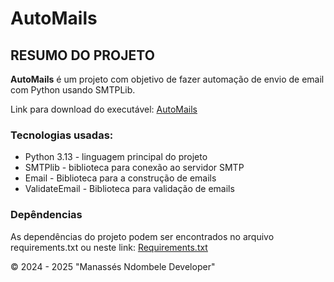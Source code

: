 # AutoMails

## RESUMO DO PROJETO

**AutoMails** é um projeto com objetivo de fazer automação de envio de email com Python usando SMTPLib.

Link para download do executável: [AutoMails](https://drive.google.com/file/d/1hSU3jXeXxMuFxfIw1015TA42rkQNt2-U/view?usp=sharing)

### Tecnologias usadas:

* Python 3.13 - linguagem principal do projeto
* SMTPlib - biblioteca para conexão ao servidor SMTP
* Email - Biblioteca para a construção de emails
* ValidateEmail - Biblioteca para validação de emails

### Depêndencias

As dependências do projeto podem ser encontrados no arquivo requirements.txt ou neste link: [Requirements.txt](https://github.com/Manasses-Ndombele/AutoMails/blob/master/requirements.txt)

&copy; 2024 - 2025 "Manassés Ndombele Developer"
